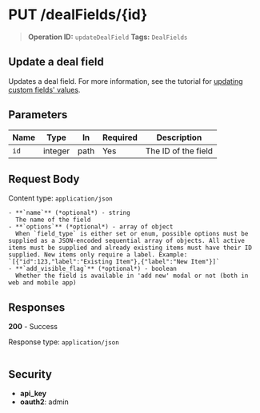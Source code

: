 # PUT /dealFields/{id}

> **Operation ID:** `updateDealField`
> **Tags:** `DealFields`

## Update a deal field

Updates a deal field. For more information, see the tutorial for <a href=" https://pipedrive.readme.io/docs/updating-custom-field-value " target="_blank" rel="noopener noreferrer">updating custom fields' values</a>.

## Parameters

| Name | Type | In | Required | Description |
|------|------|-------|----------|-------------|
| `id` | integer | path | Yes | The ID of the field |

## Request Body

Content type: `application/json`

```
- **`name`** (*optional*) - string
  The name of the field
- **`options`** (*optional*) - array of object
  When `field_type` is either set or enum, possible options must be supplied as a JSON-encoded sequential array of objects. All active items must be supplied and already existing items must have their ID supplied. New items only require a label. Example: `[{"id":123,"label":"Existing Item"},{"label":"New Item"}]`
- **`add_visible_flag`** (*optional*) - boolean
  Whether the field is available in 'add new' modal or not (both in web and mobile app)
```

## Responses

**200** - Success

Response type: `application/json`

```

```


## Security

- **api_key**
- **oauth2**: admin